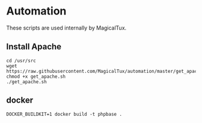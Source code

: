 # Automation

These scripts are used internally by MagicalTux.

## Install Apache

	cd /usr/src
	wget https://raw.githubusercontent.com/MagicalTux/automation/master/get_apache.sh
	chmod +x get_apache.sh
	./get_apache.sh

## docker

	DOCKER_BUILDKIT=1 docker build -t phpbase .
